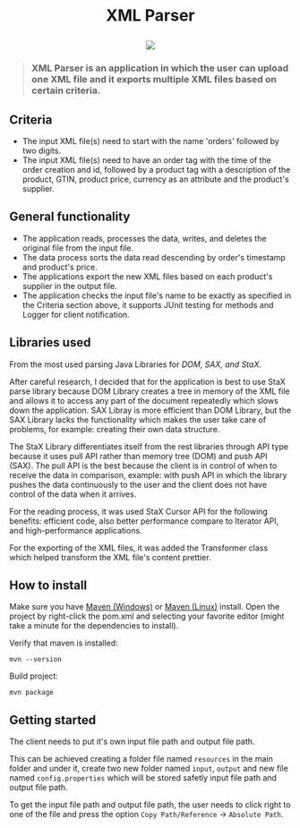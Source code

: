 # <p align="center">XML Parser</p>
<p align="center">
  <img src="https://jsonformatter.org/img/xml-parser.png" />
</p>

> ### XML Parser is an application in which the user can upload one XML file and it exports multiple XML files based on certain criteria. 

## Criteria
- The input XML file(s) need to start with the name 'orders' followed by two digits.
- The input XML file(s) need to have an order tag with the time of the order creation and id, followed by a product tag with a description of the product, GTIN, product price, currency as an attribute and the product's supplier.


## General functionality
- The application reads, processes the data, writes, and deletes the original file from the input file.
- The data process sorts the data read descending by order's timestamp and product's price.
- The applications export the new XML files based on each product's supplier in the output file. 
- The application checks the input file's name to be exactly as specified in the Criteria section above, it supports JUnit testing for methods and Logger for client notification.

## Libraries used
<p> From the most used parsing Java Libraries for <i>DOM, SAX, and StaX</i>.</p>
<p> After careful research, I decided that for the application is best to use StaX parse library because DOM Library creates a tree in memory of the XML file and allows it to access any part of the document repeatedly which slows down the application. SAX Libray is more efficient than DOM Library, but the SAX Library lacks the functionality which makes the user take care of problems, for example: creating their own data structure. </p>

<p>The StaX Library differentiates itself from the rest libraries through API type because it uses pull API rather than memory tree (DOM) and push API (SAX). The pull API is the best because the client is in control of when to receive the data in comparison, example: with push API in which the library pushes the data continuously to the user and the client does not have control of the data when it arrives.
</p>

<p>For the reading process, it was used StaX Cursor API for the following benefits: efficient code, also better performance compare to Iterator API, and high-performance applications.</p>

<p>For the exporting of the XML files, it was added the Transformer class which helped transform the XML file's content prettier.</p>

## How to install
Make sure you have [Maven (Windows)](https://www.educba.com/install-maven/) or [Maven (Linux)](https://www.journaldev.com/33588/install-maven-linux-ubuntu) install.
Open the project by right-click the pom.xml and selecting your favorite editor (might take a minute for the dependencies to install).

Verify that maven is installed:

`mvn --version`

Build project:

`mvn package`

## Getting started
The client needs to put it's own input file path and output file path. 

This can be achieved creating a folder file named `resources` in the main folder and under it, create two new folder named `input`, `output` and new file named `config.properties` which will be stored safetly input file path and output file path. 

To get the input file path and output file path, the user needs to click right to one of the file and press the option `Copy Path/Reference` -> `Absolute Path`.

